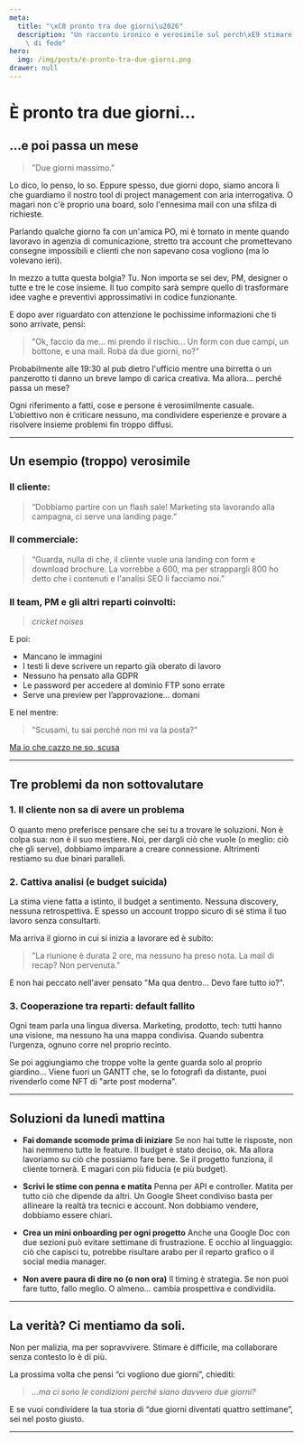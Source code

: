 ```yaml
---
meta:
  title: "\xC8 pronto tra due giorni\u2026"
  description: "Un racconto ironico e verosimile sul perch\xE9 stimare \xE8 un atto\
    \ di fede"
hero:
  img: /img/posts/e-pronto-tra-due-giorni.png
drawer: null
---
```


# È pronto tra due giorni…
## …e poi passa un mese

> "Due giorni massimo." 

Lo dico, lo penso, lo so. Eppure spesso, due giorni dopo, siamo ancora lì che guardiamo il nostro tool di project management con aria interrogativa. O magari non c'è proprio una board, solo l'ennesima mail con una sfilza di richieste.

Parlando qualche giorno fa con un'amica PO, mi è tornato in mente quando lavoravo in agenzia di comunicazione, stretto tra account che promettevano consegne impossibili e clienti che non sapevano cosa vogliono (ma lo volevano ieri). 

In mezzo a tutta questa bolgia? Tu. Non importa se sei dev, PM, designer o tutte e tre le cose insieme. Il tuo compito sarà sempre quello di trasformare idee vaghe e preventivi approssimativi in codice funzionante.

E dopo aver riguardato con attenzione le pochissime informazioni che ti sono arrivate, pensi:

> "Ok, faccio da me... mi prendo il rischio... Un form con due campi, un bottone, e una mail. Roba da due giorni, no?" 

Probabilmente alle 19:30 al pub dietro l'ufficio mentre una birretta o un panzerotto ti danno un breve lampo di carica creativa.
Ma allora… perché passa un mese?

Ogni riferimento a fatti, cose e persone è verosimilmente casuale. L’obiettivo non è criticare nessuno, ma condividere esperienze e provare a risolvere insieme problemi fin troppo diffusi.

---

## Un esempio (troppo) verosimile

### Il cliente:
> “Dobbiamo partire con un flash sale! Marketing sta lavorando alla campagna, ci serve una landing page.”

### Il commerciale:
> “Guarda, nulla di che, il cliente vuole una landing con form e download brochure. La vorrebbe a 600, ma per strappargli 800 ho detto che i contenuti e l'analisi SEO li facciamo noi.”

### Il team, PM e gli altri reparti coinvolti:
> *cricket noises*

E poi:
- Mancano le immagini
- I testi li deve scrivere un reparto già oberato di lavoro
- Nessuno ha pensato alla GDPR
- Le password per accedere al dominio FTP sono errate
- Serve una preview per l’approvazione… domani

E nel mentre:
> "Scusami, tu sai perché non mi va la posta?"

[Ma io che cazzo ne so, scusa](https://youtu.be/2UySMOsphF8)

---

## Tre problemi da non sottovalutare

### 1. Il cliente non sa di avere un problema
O quanto meno preferisce pensare che sei tu a trovare le soluzioni. Non è colpa sua: non è il suo mestiere. Noi, per dargli ciò che vuole (o meglio: ciò che gli serve), dobbiamo imparare a creare connessione. Altrimenti restiamo su due binari paralleli.

### 2. Cattiva analisi (e budget suicida)
La stima viene fatta a istinto, il budget a sentimento. Nessuna discovery, nessuna retrospettiva. E spesso un account troppo sicuro di sé stima il tuo lavoro senza consultarti.

Ma arriva il giorno in cui si inizia a lavorare ed è subito:
> "La riunione è durata 2 ore, ma nessuno ha preso nota. La mail di recap? Non pervenuta."

E non hai peccato nell'aver pensato "Ma qua dentro... Devo fare tutto io?".

### 3. Cooperazione tra reparti: default fallito
Ogni team parla una lingua diversa. Marketing, prodotto, tech: tutti hanno una visione, ma nessuno ha una mappa condivisa. Quando subentra l’urgenza, ognuno corre nel proprio recinto.

Se poi aggiungiamo che troppe volte la gente guarda solo al proprio giardino... Viene fuori un GANTT che, se lo fotografi da distante, puoi rivenderlo come NFT di "arte post moderna".

---

## Soluzioni da lunedì mattina

- **Fai domande scomode prima di iniziare**
  Se non hai tutte le risposte, non hai nemmeno tutte le feature. Il budget è stato deciso, ok. Ma allora lavoriamo su ciò che possiamo fare bene. Se il progetto funziona, il cliente tornerà. E magari con più fiducia (e più budget).

- **Scrivi le stime con penna e matita**
  Penna per API e controller. Matita per tutto ciò che dipende da altri. Un Google Sheet condiviso basta per allineare la realtà tra tecnici e account. Non dobbiamo vendere, dobbiamo essere chiari.

- **Crea un mini onboarding per ogni progetto**
  Anche una Google Doc con due sezioni può evitare settimane di frustrazione. E occhio al linguaggio: ciò che capisci tu, potrebbe risultare arabo per il reparto grafico o il social media manager.

- **Non avere paura di dire no (o non ora)**
  Il timing è strategia. Se non puoi fare tutto, fallo meglio. O almeno… cambia prospettiva e condividila.

---

## La verità? Ci mentiamo da soli.

Non per malizia, ma per sopravvivere. Stimare è difficile, ma collaborare senza contesto lo è di più.

La prossima volta che pensi “ci vogliono due giorni”, chiediti:
> *…ma ci sono le condizioni perché siano davvero due giorni?*

E se vuoi condividere la tua storia di “due giorni diventati quattro settimane”, sei nel posto giusto.

---
